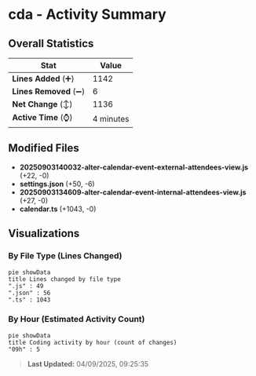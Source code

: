 # cda - Activity Summary 

## Overall Statistics

| Stat                   | Value                                                             |
| ---------------------- | ----------------------------------------------------------------- |
| **Lines Added** (➕)   | 1142                                          |
| **Lines Removed** (➖) | 6                                        |
| **Net Change** (↕)    | 1136                |
| **Active Time** (⌚)   | 4 minutes |


## Modified Files
- **20250903140032-alter-calendar-event-external-attendees-view.js** (+22, -0)
- **settings.json** (+50, -6)
- **20250903134609-alter-calendar-event-internal-attendees-view.js** (+27, -0)
- **calendar.ts** (+1043, -0)

## Visualizations

### By File Type (Lines Changed)

```mermaid
pie showData
title Lines changed by file type
".js" : 49
".json" : 56
".ts" : 1043
```

### By Hour (Estimated Activity Count)

```mermaid
pie showData
title Coding activity by hour (count of changes)
"09h" : 5
```


> **Last Updated:** 04/09/2025, 09:25:35